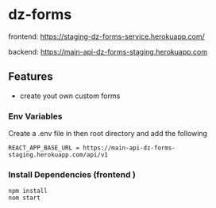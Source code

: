 # dz-forms

frontend:
https://staging-dz-forms-service.herokuapp.com/

backend:
 https://main-api-dz-forms-staging.herokuapp.com

## Features

- create yout own custom forms 

### Env Variables

Create a .env file in then root directory and add the following

```
REACT_APP_BASE_URL = https://main-api-dz-forms-staging.herokuapp.com/api/v1

```

### Install Dependencies (frontend )

```
npm install
nom start
```
